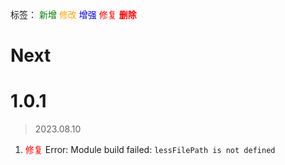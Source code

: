 标签：
<font color=green>新增</font>
<font color=orange>修改</font>
<font color=blue>增强</font>
<font color=red>修复</font>
<font color=red><strong>删除</strong></font>


# Next


# 1.0.1
> 2023.08.10

1. <font color=red>修复</font> Error: Module build failed: `lessFilePath is not defined`